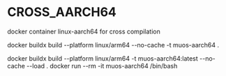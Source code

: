 # CROSS_AARCH64
docker container linux-aarch64 for cross compilation

docker buildx build --platform linux/arm64 --no-cache -t muos-aarch64 .

docker buildx build --platform linux/arm64 -t muos-aarch64:latest --no-cache --load .
docker run --rm -it muos-aarch64 /bin/bash

